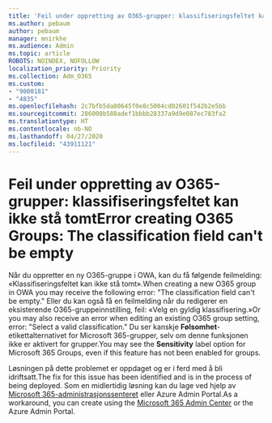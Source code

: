 ```yaml
---
title: 'Feil under oppretting av O365-grupper: klassifiseringsfeltet kan ikke stå tomt'
ms.author: pebaum
author: pebaum
manager: mnirkhe
ms.audience: Admin
ms.topic: article
ROBOTS: NOINDEX, NOFOLLOW
localization_priority: Priority
ms.collection: Adm_O365
ms.custom:
- "9000181"
- "4835"
ms.openlocfilehash: 2c7bfb5da80645f0e8c5004cd02601f542b2e5bb
ms.sourcegitcommit: 286000b588adef1bbbb28337a9d9e087ec783fa2
ms.translationtype: HT
ms.contentlocale: nb-NO
ms.lasthandoff: 04/27/2020
ms.locfileid: "43911121"
---
```

# <a name="error-creating-o365-groups-the-classification-field-cant-be-empty"></a><span data-ttu-id="c0ac4-102">Feil under oppretting av O365-grupper: klassifiseringsfeltet kan ikke stå tomt</span><span class="sxs-lookup"><span data-stu-id="c0ac4-102">Error creating O365 Groups: The classification field can't be empty</span></span>

<span data-ttu-id="c0ac4-103">Når du oppretter en ny O365-gruppe i OWA, kan du få følgende feilmelding: «Klassifiseringsfeltet kan ikke stå tomt».</span><span class="sxs-lookup"><span data-stu-id="c0ac4-103">When creating a new O365 group in OWA you may receive the following error: "The classification field can't be empty."</span></span>  <span data-ttu-id="c0ac4-104">Eller du kan også få en feilmelding når du redigerer en eksisterende O365-gruppeinnstilling, feil: «Velg en gyldig klassifisering.»</span><span class="sxs-lookup"><span data-stu-id="c0ac4-104">Or you may also receive an error when editing an existing O365 group setting, error: "Select a valid classification."</span></span>   <span data-ttu-id="c0ac4-105">Du ser kanskje **Følsomhet**-etikettalternativet for Microsoft 365-grupper, selv om denne funksjonen ikke er aktivert for grupper.</span><span class="sxs-lookup"><span data-stu-id="c0ac4-105">You may see the **Sensitivity** label option for Microsoft 365 Groups, even if this feature has not been enabled for groups.</span></span>

<span data-ttu-id="c0ac4-106">Løsningen på dette problemet er oppdaget og er i ferd med å bli idriftsatt.</span><span class="sxs-lookup"><span data-stu-id="c0ac4-106">The fix for this issue has been identified and is in the process of being deployed.</span></span>  <span data-ttu-id="c0ac4-107">Som en midlertidig løsning kan du lage ved hjelp av [Microsoft 365-administrasjonssenteret](https://docs.microsoft.com/microsoft-365/admin/create-groups/create-groups?view=o365-worldwide) eller Azure Admin Portal.</span><span class="sxs-lookup"><span data-stu-id="c0ac4-107">As a workaround, you can create using the [Microsoft 365 Admin Center](https://docs.microsoft.com/microsoft-365/admin/create-groups/create-groups?view=o365-worldwide) or the Azure Admin Portal.</span></span>
